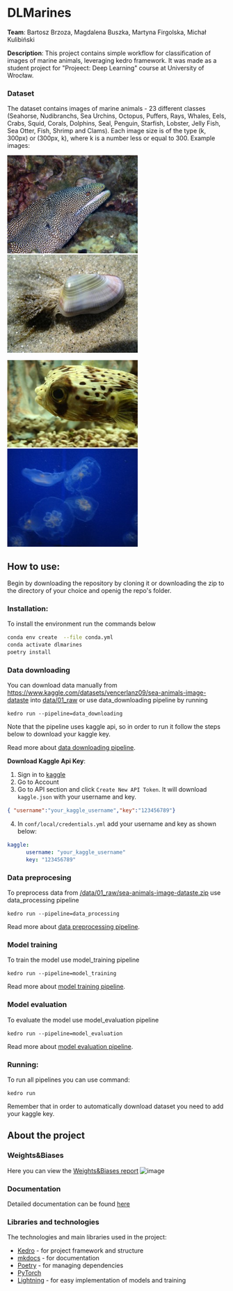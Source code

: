# DLMarines 
**Team**: Bartosz Brzoza, Magdalena Buszka, Martyna Firgolska, Michał Kulibiński

**Description**: This project contains simple workflow for classification of images of marine animals, leveraging kedro framework. It was made as a student project for "Projeect: Deep Learning" course at University of Wrocław.

### Dataset
The dataset contains images of marine animals - 23 different classes (Seahorse, Nudibranchs, Sea Urchins, Octopus, Puffers, Rays, Whales, Eels, Crabs, Squid, Corals, Dolphins, Seal, Penguin, Starfish, Lobster, Jelly Fish, Sea Otter, Fish, Shrimp and Clams). Each image size is of the type (k, 300px) or (300px, k), where k is a number less or equal to 300. 
Example images:


![eal](./imgs/eal.jpg)
![clam](./imgs/clam.jpg)


![puff](./imgs/puff.jpg)
![jelly](./imgs/jelly.jpg)




## How to use:
Begin by downloading the repository by cloning it or downloading the zip to the directory of your choice and openig the repo's folder.

### Installation:
To install the environment run the commands below
```bash
conda env create  --file conda.yml
conda activate dlmarines
poetry install
```

### Data downloading
You can download data manually from https://www.kaggle.com/datasets/vencerlanz09/sea-animals-image-dataste into [data/01_raw](./data/01_raw) or use data_downloading pipeline by running
```
kedro run --pipeline=data_downloading
```
Note that the pipeline uses kaggle api, so in order to run it follow the steps below to download your kaggle key. 

Read more about  [data downloading pipeline](./src/dlmarines/pipelines/data_downloading/README.md).

**Download Kaggle Api Key**:
1. Sign in to [kaggle](https://www.kaggle.com/)
2. Go to Account
3. Go to API section and click `Create New API Token`. It will download `kaggle.json` with your username and key.
```json
{ "username":"your_kaggle_username","key":"123456789"}
```
4. In `conf/local/credentials.yml` add your username and key as shown below:
```yml
kaggle:
      username: "your_kaggle_username"
      key: "123456789"
```
### Data preprocesing
To preprocess data from [/data/01_raw/sea-animals-image-dataste.zip](./data/01_raw/sea-animals-image-dataste.zip) use data_processing pipeline
```
kedro run --pipeline=data_processing
```
Read more about  [data preprocessing pipeline](./src/dlmarines/pipelines/data_processing/README.md).

### Model training
To train the model use model_training pipeline
```
kedro run --pipeline=model_training
```
Read more about  [model training pipeline](./src/dlmarines/pipelines/model_training/README.md).

### Model evaluation 
To evaluate the model use model_evaluation pipeline
```
kedro run --pipeline=model_evaluation
```
Read more about  [model evaluation pipeline](./src/dlmarines/pipelines/model_evaluation/README.md).

### Running:
To run all pipelines you can use command:
```
kedro run
```
Remember that in order to automatically download dataset you need to add your kaggle key.

## About the project

### Weights&Biases
Here you can view the [Weights&Biases 
report](https://wandb.ai/dlmarines/dlmarines_public/reports/DL-Marines-Model-Report--Vmlldzo0MTg4NDI3)
![image](https://user-images.githubusercontent.com/24299499/234803988-2ee9545b-a7ab-43f5-a7fd-376d0b0cfb58.png)


### Documentation
Detailed documentation can be found [here](https://mfirgo.github.io/dlmarines/)

### Libraries and technologies
The technologies and main libraries used in the project:
* [Kedro](https://kedro.org/) - for project framework and structure
* [mkdocs](https://www.mkdocs.org/) - for documentation
* [Poetry](https://python-poetry.org/) -  for managing dependencies
* [PyTorch]()
* [Lightning]() - for easy implementation of models and training
